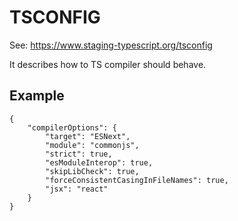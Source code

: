 # TSCONFIG

See: https://www.staging-typescript.org/tsconfig

It describes how to TS compiler should behave.

## Example

```
{
	"compilerOptions": {
		"target": "ESNext",
		"module": "commonjs",
		"strict": true,
		"esModuleInterop": true,
		"skipLibCheck": true,
		"forceConsistentCasingInFileNames": true,
		"jsx": "react"
	}
}
```
